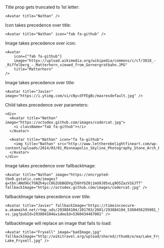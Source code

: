 
Title prop gets truncated to 1st letter:

    <Avatar title="Nathan" />

Icon takes precedence over title:

    <Avatar title="Nathan" icon="fab fa-github" />

Image takes precedence over icon:

    <Avatar
        icon={"fab fa-github"}
        image="https://upload.wikimedia.org/wikipedia/commons/c/cf/3818_-_Riffelberg_-_Matterhorn_viewed_from_Gornergratbahn.JPG"
        title="Matterhorn"
    />

Image takes precedence over title:

    <Avatar title="Javier" image="https://i.ytimg.com/vi/cNycdfFEgBc/maxresdefault.jpg" />

Child takes precedence over parameters:

    <div>
      <Avatar title="Nathan" image="https://octodex.github.com/images/codercat.jpg">
        <i className="fab fa-github"></i>
      </Avatar>

      <Avatar title="Nathan" icon="fa fa-github">
        <img title="Nathan" src="http://www.lettherebelightfineart.com/wp-content/uploads/2014/03/01_Minneapolis_Skyline_Photography_Stone_Arch_Bridge.jpg"/>
      </Avatar>
    </div>

Image takes precedence over fallbackImage:

    <Avatar title="Nathan" image="https://encrypted-tbn0.gstatic.com/images?q=tbn:ANd9GcTGNZh4ycC0G2UbBGDVgJ56hYbZ0j1mU9J05xLg9O5ZazV1GJTT" fallbackImage="https://octodex.github.com/images/codercat.jpg" />

fallbackImage takes precedence over title:

    <Avatar title="Javier" fallbackImage="https://timeincsecure-a.akamaihd.net/rtmp_uds/293884104/201703/2681/293884104_5360456295001_5360434467001-vs.jpg?pubId=293884104&videoId=5360434467001" />

fallbackImage will replace an image that fails to load:

    <Avatar title="Fryxell" image="badImage.jpg" fallbackImage="http://wikitravel.org/upload/shared//thumb/e/ea/Lake_Fryxell.jpg/510px-Lake_Fryxell.jpg" />
